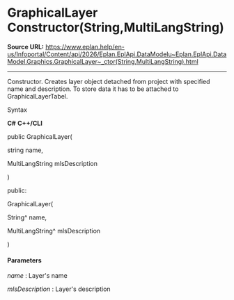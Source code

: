 # GraphicalLayer Constructor(String,MultiLangString)

**Source URL:** https://www.eplan.help/en-us/Infoportal/Content/api/2026/Eplan.EplApi.DataModelu~Eplan.EplApi.DataModel.Graphics.GraphicalLayer~_ctor(String,MultiLangString).html

---

Constructor. Creates layer object detached from project with specified name and description. To store data it has to be attached to GraphicalLayerTabel.

Syntax

**C#**
**C++/CLI**


public GraphicalLayer( 

   string name,

   MultiLangString mlsDescription

)

public:

GraphicalLayer( 

   String^ name,

   MultiLangString^ mlsDescription

)


#### Parameters

*name*
:   Layer's name

*mlsDescription*
:   Layer's description
